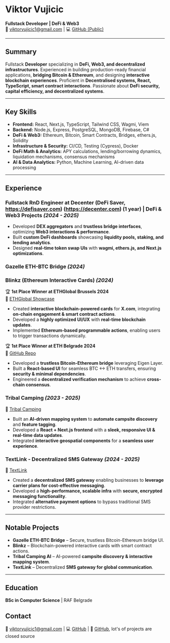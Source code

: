 # **Viktor Vujicic**  
**Fullstack Developer | DeFi & Web3**  
📧 viktorvujicic1@gmail.com | 💻 [GitHub (Public)](https://github.com/ViktorVujke)  

---

## **Summary**  
Fullstack **Developer** specializing in **DeFi, Web3, and decentralized infrastructures**. Experienced in building production-ready financial applications, **bridging Bitcoin & Ethereum**, and designing **interactive blockchain experiences**. Proficient in **Decentralised systems, React, TypeScript, smart contract interactions**. Passionate about **DeFi security, capital efficiency, and decentralized systems**.  

---

## **Key Skills**  
- **Frontend:** React, Next.js, TypeScript, Tailwind CSS, Wagmi, Viem  
- **Backend:** Node.js, Express, PostgreSQL, MongoDB, Firebase, C#  
- **DeFi & Web3:** Ethereum, Bitcoin, Smart Contracts, Bridges, ethers.js, Solidity  
- **Infrastructure & Security:** CI/CD, Testing (Cypress), Docker  
- **DeFi Math & Analytics:** APY calculations, lending/borrowing dynamics, liquidation mechanisms, consensus mechanisms 
- **AI & Data Analytics:** Python, Machine Learning, AI-driven data processing  

---

## **Experience**  

### **Fullstack RnD Engineer at Decenter (DeFi Saver, https://defisaver.com) (https://decenter.com) (1 year) | DeFi & Web3 Projects** *(2024 - 2025)*  
- Developed **DEX aggregators** and **trustless bridge interfaces**, optimizing **Web3 interactions & performance**.
- Built **custom DeFi dashboards** showcasing **liquidity pools, staking, and lending analytics**.
- Designed **real-time token swap UIs** with **wagmi, ethers.js, and Next.js optimizations**.
### **Gazelle ETH-BTC Bridge** *(2024)*  

### **Blinkz (Ethereum Interactive Cards)** *(2024)*  
🏆 **1st Place Winner at ETHGlobal Brussels 2024**  
🔗 [ETHGlobal Showcase](https://ethglobal.com/showcase/ephi-1txc9)  
- Created **interactive blockchain-powered cards** for **X.com**, integrating **on-chain engagement & smart contract actions**.
- Developed a **highly optimized UI/UX** with **real-time blockchain updates**.
- Implemented **Ethereum-based programmable actions**, enabling users to trigger transactions dynamically.

🏆 **1st Place Winner at ETH Belgrade 2024**  
🔗 [GitHub Repo](https://github.com/ViktorVujke/ETH-BTC_Bridge_AVS)  
- Developed a **trustless Bitcoin-Ethereum bridge** leveraging Eigen Layer.
- Built a **React-based UI** for seamless BTC <-> ETH transfers, ensuring **security & minimal dependencies**.
- Engineered a **decentralized verification mechanism** to achieve **cross-chain consensus**.

### **Tribal Camping** *(2023 - 2025)*  
🔗 [Tribal Camping](https://tribalcamping.com)  
- Built an **AI-driven mapping system** to **automate campsite discovery** and **feature tagging**.
- Developed a **React + Next.js frontend** with a **sleek, responsive UI & real-time data updates**.
- Integrated **interactive geospatial components** for a **seamless user experience**.

### **TextLink - Decentralized SMS Gateway** *(2024 - 2025)*  
🔗 [TextLink](https://textlink.io)  
- Created a **decentralized SMS gateway** enabling businesses to **leverage carrier plans for cost-effective messaging**.
- Developed a **high-performance, scalable infra** with **secure, encrypted messaging functionality**.
- Integrated **alternative payment options** to bypass traditional SMS provider restrictions.

---

## **Notable Projects**  
- **Gazelle ETH-BTC Bridge** – Secure, trustless Bitcoin-Ethereum bridge UI.  
- **Blinkz** – Blockchain-powered interactive cards with smart contract actions.  
- **Tribal Camping AI** – AI-powered **campsite discovery & interactive mapping system**.  
- **TextLink** – Decentralized **SMS gateway for global communication**.  


---

## **Education**  
**BSc in Computer Science** | RAF Belgrade 

## **Contact**  
📧 viktorvujicic1@gmail.com | 💻 [GitHub](https://github.com/ViktorVujke) | 🔗 [GitHub](https://github.com/VikTheTrick), lot's of projects are closed source
